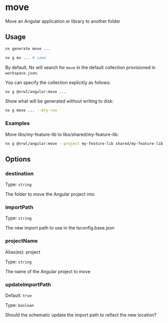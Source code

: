 # move

Move an Angular application or library to another folder

## Usage

```bash
nx generate move ...
```

```bash
nx g mv ... # same
```

By default, Nx will search for `move` in the default collection provisioned in `workspace.json`.

You can specify the collection explicitly as follows:

```bash
nx g @nrwl/angular:move ...
```

Show what will be generated without writing to disk:

```bash
nx g move ... --dry-run
```

### Examples

Move libs/my-feature-lib to libs/shared/my-feature-lib:

```bash
nx g @nrwl/angular:move --project my-feature-lib shared/my-feature-lib
```

## Options

### destination

Type: `string`

The folder to move the Angular project into

### importPath

Type: `string`

The new import path to use in the tsconfig.base.json

### projectName

Alias(es): project

Type: `string`

The name of the Angular project to move

### updateImportPath

Default: `true`

Type: `boolean`

Should the schematic update the import path to reflect the new location?
